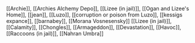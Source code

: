 [[Archie]], [[Archies Alchemy Depo]], [[Lizee (in jail)]], [[Ogan and Lizee's Home]], [[jean]], [[Luzo]], [[corruption or poison from Luzo]], [[kessigs expance]], [[barnabey]], [[Morana Vosnesensky]]
[[Lizee (in jail)]], [[Calamity]], [[Chongles]], [[Armageddon]], [[Devastation]], [[Havoc]], [[Raccoons (in jail)]], [[Nahran Umbra]]